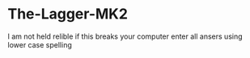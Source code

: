# The-Lagger-MK2
 I am not held relible if this breaks your computer
enter all ansers using lower case spelling 
